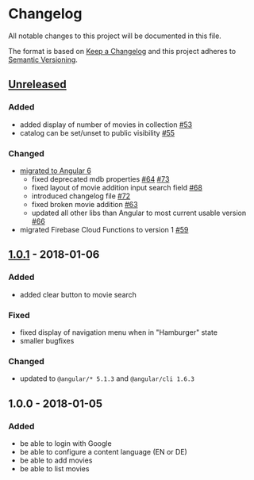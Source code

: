 # Changelog
All notable changes to this project will be documented in this file.

The format is based on [Keep a Changelog](http://keepachangelog.com/en/1.0.0/)
and this project adheres to [Semantic Versioning](http://semver.org/spec/v2.0.0.html).

[//]: # "Added for new features."
[//]: # "Changed for changes in existing functionality."
[//]: # "Deprecated for soon-to-be removed features."
[//]: # "Removed for now removed features."
[//]: # "Fixed for any bug fixes."
[//]: # "Security in case of vulnerabilities."

## [Unreleased]
### Added
- added display of number of movies in collection [#53]
- catalog can be set/unset to public visibility [#55]
### Changed
- [migrated to Angular 6](https://github.com/dArignac/treasury/projects/3)
    - fixed deprecated mdb properties [#64] [#73]
    - fixed layout of movie addition input search field [#68]
    - introduced changelog file [#72]
    - fixed broken movie addition [#63]
    - updated all other libs than Angular to most current usable version [#66]
- migrated Firebase Cloud Functions to version 1 [#59]


## [1.0.1] - 2018-01-06
### Added
- added clear button to movie search
### Fixed
- fixed display of navigation menu when in "Hamburger" state
- smaller bugfixes
### Changed
- updated to `@angular/* 5.1.3` and `@angular/cli 1.6.3`


## 1.0.0 - 2018-01-05
### Added
- be able to login with Google
- be able to configure a content language (EN or DE)
- be able to add movies
- be able to list movies


[Unreleased]: https://github.com/darignac/treasury/compare/v1.0.1...HEAD
[1.0.1]: https://github.com/darignac/treasury/compare/v1.0.0...v1.0.1
[#73]: https://github.com/dArignac/treasury/pull/73
[#72]: https://github.com/dArignac/treasury/issues/72
[#68]: https://github.com/dArignac/treasury/issues/68
[#66]: https://github.com/dArignac/treasury/issues/66
[#64]: https://github.com/dArignac/treasury/issues/64
[#63]: https://github.com/dArignac/treasury/issues/63
[#59]: https://github.com/dArignac/treasury/issues/59
[#55]: https://github.com/dArignac/treasury/pull/55
[#53]: https://github.com/dArignac/treasury/pull/53
